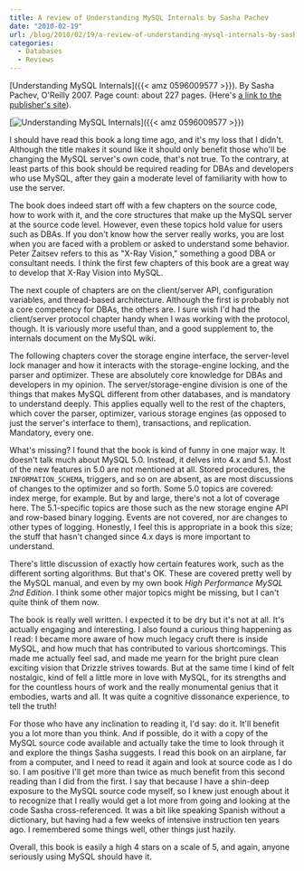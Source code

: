```yaml
---
title: A review of Understanding MySQL Internals by Sasha Pachev
date: "2010-02-19"
url: /blog/2010/02/19/a-review-of-understanding-mysql-internals-by-sasha-pachev/
categories:
  - Databases
  - Reviews
---
```

[Understanding MySQL Internals]({{< amz 0596009577 >}}). By Sasha Pachev, O'Reilly 2007. Page count: about 227 pages. (Here's [a link to the publisher's site](http://oreilly.com/catalog/9780596009571)).

[![Understanding MySQL Internals](/media/2010/02/understanding-mysql-internals.gif "fr pa1")]({{< amz 0596009577 >}})

I should have read this book a long time ago, and it's my loss that I didn't. Although the title makes it sound like it should only benefit those who'll be changing the MySQL server's own code, that's not true. To the contrary, at least parts of this book should be required reading for DBAs and developers who use MySQL, after they gain a moderate level of familiarity with how to use the server.

The book does indeed start off with a few chapters on the source code, how to work with it, and the core structures that make up the MySQL server at the source code level. However, even these topics hold value for users such as DBAs. If you don't know how the server really works, you are lost when you are faced with a problem or asked to understand some behavior. Peter Zaitsev refers to this as "X-Ray Vision," something a good DBA or consultant needs. I think the first few chapters of this book are a great way to develop that X-Ray Vision into MySQL.

The next couple of chapters are on the client/server API, configuration variables, and thread-based architecture. Although the first is probably not a core competency for DBAs, the others are. I sure wish I'd had the client/server protocol chapter handy when I was working with the protocol, though. It is variously more useful than, and a good supplement to, the internals document on the MySQL wiki.

The following chapters cover the storage engine interface, the server-level lock manager and how it interacts with the storage-engine locking, and the parser and optimizer. These are absolutely core knowledge for DBAs and developers in my opinion. The server/storage-engine division is one of the things that makes MySQL different from other databases, and is mandatory to understand deeply. This applies equally well to the rest of the chapters, which cover the parser, optimizer, various storage engines (as opposed to just the server's interface to them), transactions, and replication. Mandatory, every one.

What's missing? I found that the book is kind of funny in one major way. It doesn't talk much about MySQL 5.0. Instead, it delves into 4.x and 5.1. Most of the new features in 5.0 are not mentioned at all. Stored procedures, the `INFORMATION_SCHEMA`, triggers, and so on are absent, as are most discussions of changes to the optimizer and so forth. Some 5.0 topics are covered: index merge, for example. But by and large, there's not a lot of coverage here. The 5.1-specific topics are those such as the new storage engine API and row-based binary logging. Events are not covered, nor are changes to other types of logging. Honestly, I feel this is appropriate in a book this size; the stuff that hasn't changed since 4.x days is more important to understand.

There's little discussion of exactly how certain features work, such as the different sorting algorithms. But that's OK. These are covered pretty well by the MySQL manual, and even by my own book *High Performance MySQL 2nd Edition*. I think some other major topics might be missing, but I can't quite think of them now.

The book is really well written. I expected it to be dry but it's not at all. It's actually engaging and interesting. I also found a curious thing happening as I read: I became more aware of how much legacy cruft there is inside MySQL, and how much that has contributed to various shortcomings. This made me actually feel sad, and made me yearn for the bright pure clean exciting vision that Drizzle strives towards. But at the same time I kind of felt nostalgic, kind of fell a little more in love with MySQL, for its strengths and for the countless hours of work and the really monumental genius that it embodies, warts and all. It was quite a cognitive dissonance experience, to tell the truth!

For those who have any inclination to reading it, I'd say: do it. It'll benefit you a lot more than you think. And if possible, do it with a copy of the MySQL source code available and actually take the time to look through it and explore the things Sasha suggests. I read this book on an airplane, far from a computer, and I need to read it again and look at source code as I do so. I am positive I'll get more than twice as much benefit from this second reading than I did from the first. I say that because I have a shin-deep exposure to the MySQL source code myself, so I knew just enough about it to recognize that I really would get a lot more from going and looking at the code Sasha cross-referenced. It was a bit like speaking Spanish without a dictionary, but having had a few weeks of intensive instruction ten years ago. I remembered some things well, other things just hazily.

Overall, this book is easily a high 4 stars on a scale of 5, and again, anyone seriously using MySQL should have it.


